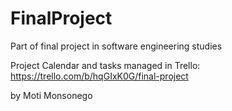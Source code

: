 FinalProject
============

Part of final project in software engineering studies

Project Calendar and tasks managed in Trello: https://trello.com/b/hqGIxK0G/final-project

by Moti Monsonego
